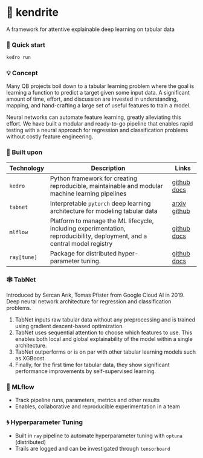 # 🧠 **kendrite**

A framework for attentive explainable deep learning on tabular data

### 💨 Quick start

```bash
kedro run
```

### 💡 Concept

Many QB projects boil down to a tabular learning problem where the goal is learning a function to predict a target given some input data. A significant amount of time, effort, and discussion are invested in understanding, mapping, and hand-crafting a large set of useful features to train a model. 

Neural networks can automate feature learning, greatly alleviating this effort. We have built a modular and ready-to-go pipeline that enables rapid testing with a neural approach for regression and classification problems without costly feature engineering.

### 🧱 Built upon

| Technology | Description                                                                                                               | Links                                                                                               |
|------------|---------------------------------------------------------------------------------------------------------------------------|-----------------------------------------------------------------------------------------------------|
| `kedro`    | Python framework for creating reproducible, maintainable and modular machine learning pipelines                           | [github](https://github.com/quantumblacklabs/kedro) [docs](https://kedro.readthedocs.io/en/stable/) |
| `tabnet`   | Interpretable `pytorch` deep learning architecture for modeling tabular data                                              | [arxiv](https://arxiv.org/abs/1908.07442) [github](https://github.com/dreamquark-ai/tabnet)         |
| `mlflow`   | Platform to manage the ML lifecycle, including experimentation, reproducibility, deployment, and a central model registry | [github](https://github.com/mlflow/mlflow) [docs](https://mlflow.org/docs/latest/index.html)        |
| `ray[tune]`   |     Package for distributed hyper-parameter tuning. | [github](https://github.com/ray-project/ray) [docs](https://docs.ray.io/en/latest/tune/index.html)        |

### 🕸️ TabNet

Introduced by Sercan ̈Arık, Tomas Pfister from Google Cloud AI in 2019.
Deep neural network architecture for regression and classification problems.

1. TabNet inputs raw tabular data without any preprocessing and is trained using gradient descent-based optimization.
2. TabNet uses sequential attention to choose which features to use. This enables both local and global explainability of the model within a single architecture.
3. TabNet outperforms or is on par with other tabular learning models such as XGBoost.
4. Finally, for the first time for tabular data, they show significant performance improvements by self-supervised learning.

### 🌊 MLflow

* Track pipeline runs, parameters, metrics and other results
* Enables, collaborative and reproducible experimentation in a team

### 🌀 Hyperparameter Tuning

* Built in `ray` pipeline to automate hyperparameter tuning with `optuna` (distributed)
* Trails are logged and can be investigated through `tensorboard`
